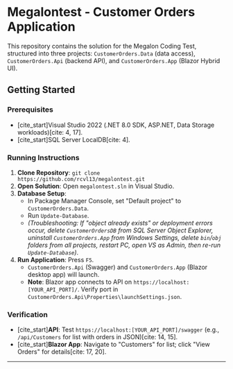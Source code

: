 # Megalontest - Customer Orders Application

This repository contains the solution for the Megalon Coding Test, structured into three projects: `CustomerOrders.Data` (data access), `CustomerOrders.Api` (backend API), and `CustomerOrders.App` (Blazor Hybrid UI).

## Getting Started

### Prerequisites

* [cite_start]Visual Studio 2022 (.NET 8.0 SDK, ASP.NET, Data Storage workloads)[cite: 4, 17].
* [cite_start]SQL Server LocalDB[cite: 4].

### Running Instructions

1.  **Clone Repository**: `git clone https://github.com/rcvl13/megalontest.git`
2.  **Open Solution**: Open `megalontest.sln` in Visual Studio.
3.  **Database Setup**:
    * In Package Manager Console, set "Default project" to `CustomerOrders.Data`.
    * Run `Update-Database`.
    * *(Troubleshooting: If "object already exists" or deployment errors occur, delete `CustomerOrdersDB` from SQL Server Object Explorer, uninstall `CustomerOrders.App` from Windows Settings, delete `bin`/`obj` folders from all projects, restart PC, open VS as Admin, then re-run `Update-Database`)*.
4.  **Run Application**: Press `F5`.
    * `CustomerOrders.Api` (Swagger) and `CustomerOrders.App` (Blazor desktop app) will launch.
    * **Note**: Blazor app connects to API on `https://localhost:[YOUR_API_PORT]/`. Verify port in `CustomerOrders.Api\Properties\launchSettings.json`.

### Verification

* [cite_start]**API**: Test `https://localhost:[YOUR_API_PORT]/swagger` (e.g., `/api/Customers` for list with orders in JSON)[cite: 14, 15].
* [cite_start]**Blazor App**: Navigate to "Customers" for list; click "View Orders" for details[cite: 17, 20].

---
